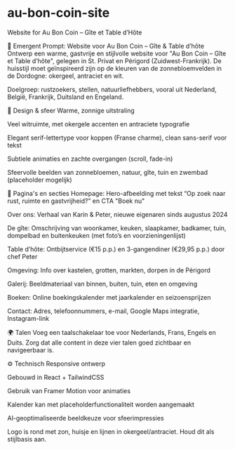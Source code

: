 # au-bon-coin-site
Website for Au Bon Coin – Gîte et Table d’Hôte



🌻 Emergent Prompt: Website voor Au Bon Coin – Gîte & Table d’hôte
Ontwerp een warme, gastvrije en stijlvolle website voor "Au Bon Coin – Gîte et Table d’hôte", gelegen in St. Privat en Périgord (Zuidwest-Frankrijk).
De huisstijl moet geïnspireerd zijn op de kleuren van de zonnebloemvelden in de Dordogne: okergeel, antraciet en wit.

Doelgroep: rustzoekers, stellen, natuurliefhebbers, vooral uit Nederland, België, Frankrijk, Duitsland en Engeland.

🎨 Design & sfeer
Warme, zonnige uitstraling

Veel witruimte, met okergele accenten en antraciete typografie

Elegant serif-lettertype voor koppen (Franse charme), clean sans-serif voor tekst

Subtiele animaties en zachte overgangen (scroll, fade-in)

Sfeervolle beelden van zonnebloemen, natuur, gîte, tuin en zwembad (placeholder mogelijk)

📄 Pagina's en secties
Homepage: Hero-afbeelding met tekst “Op zoek naar rust, ruimte en gastvrijheid?” en CTA "Boek nu"

Over ons: Verhaal van Karin & Peter, nieuwe eigenaren sinds augustus 2024

De gîte: Omschrijving van woonkamer, keuken, slaapkamer, badkamer, tuin, dompelbad en buitenkeuken (met foto’s en voorzieningenlijst)

Table d’hôte: Ontbijtservice (€15 p.p.) en 3-gangendiner (€29,95 p.p.) door chef Peter

Omgeving: Info over kastelen, grotten, markten, dorpen in de Périgord

Galerij: Beeldmateriaal van binnen, buiten, tuin, eten en omgeving

Boeken: Online boekingskalender met jaarkalender en seizoensprijzen

Contact: Adres, telefoonnummers, e-mail, Google Maps integratie, Instagram-link

🌍 Talen
Voeg een taalschakelaar toe voor Nederlands, Frans, Engels en Duits.
Zorg dat alle content in deze vier talen goed zichtbaar en navigeerbaar is.

⚙️ Technisch
Responsive ontwerp

Gebouwd in React + TailwindCSS

Gebruik van Framer Motion voor animaties

Kalender kan met placeholderfunctionaliteit worden aangemaakt

AI-geoptimaliseerde beeldkeuze voor sfeerimpressies

Logo is rond met zon, huisje en lijnen in okergeel/antraciet. Houd dit als stijlbasis aan.